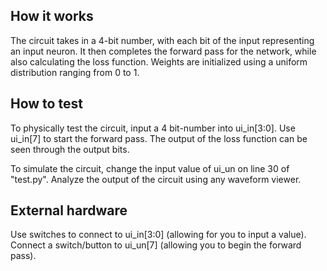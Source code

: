 <!---

This file is used to generate your project datasheet. Please fill in the information below and delete any unused
sections.

You can also include images in this folder and reference them in the markdown. Each image must be less than
512 kb in size, and the combined size of all images must be less than 1 MB.
-->

## How it works

The circuit takes in a 4-bit number, with each bit of the input representing an input neuron. It then completes the forward pass for the network, while also calculating the loss function. Weights are initialized using a uniform distribution ranging from 0 to 1.

## How to test

To physically test the circuit, input a 4 bit-number into ui_in[3:0]. Use ui_in[7] to start the forward pass.  The output of the loss function can be seen through the output bits.

To simulate the circuit, change the input value of ui_un on line 30 of "test.py". Analyze the output of the circuit using any waveform viewer.

## External hardware

Use switches to connect to ui_in[3:0] (allowing for you to input a value). Connect a switch/button to ui_un[7] (allowing you to begin the forward pass). 
